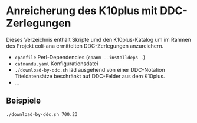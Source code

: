 # Anreicherung des K10plus mit DDC-Zerlegungen

Dieses Verzeichnis enthält Skripte umd den K10plus-Katalog um im Rahmen des Projekt coli-ana ermittelten DDC-Zerlegungen anzureichern.

* `cpanfile` Perl-Dependencies (`cpanm --installdeps .`)
* `catmandu.yaml` Konfigurationsdatei
*  `./download-by-ddc.sh` läd ausgehend von einer DDC-Notation Titeldatensätze beschränkt auf DDC-Felder aus dem K10plus.
* ...

## Beispiele

    ./download-by-ddc.sh 700.23
